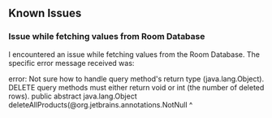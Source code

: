 ## Known Issues

### Issue while fetching values from Room Database

I encountered an issue while fetching values from the Room Database. The specific error message received was:

error: Not sure how to handle query method's return type (java.lang.Object). DELETE query methods must either return void or int (the number of deleted rows).
    public abstract java.lang.Object deleteAllProducts(@org.jetbrains.annotations.NotNull
                                     ^
